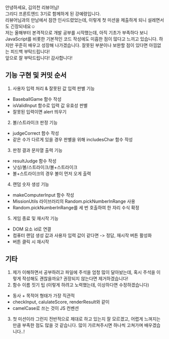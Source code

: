 안녕하세요, 김의천 리뷰어님!<br>
그리디 프론트엔드 3기로 함께하게 된 강예령입니다.<br>
리뷰어님과의 만남에서 잠깐 인사드렸었는데, 이렇게 첫 미션을 제출하게 되니 설레면서도 긴장되네요☺️<br>
저는 올해부터 본격적으로 개발 공부를 시작했는데, 아직 기초가 부족하다 보니 JavaScript를 비롯한 기본적인 코드 작성에도 미흡한 점이 많다고 느끼고 있습니다. 하지만 꾸준히 배우고 성장해 나가겠습니다. 잘못된 부분이나 보완할 점이 있다면 아낌없는 피드백 부탁드립니다!<br>
앞으로 잘 부탁드립니다! 감사합니다!

## 기능 구현 및 커밋 순서

1. 사용자 입력 처리 & 잘못된 값 입력 판별 기능

- BaseballGame 함수 작성
- isValidInput 함수로 입력 값 유효성 판별
- 잘못된 입력이면 alert 띄우기

2. 볼/스트라이크 판정 기능

- judgeCorrect 함수 작성
- 같은 수가 다르게 있을 경우 판별을 위해 includesChar 함수 작성

3. 판정 결과 문자열 출력 기능

- resultJudge 함수 작성
- 낫싱/볼/스트라이크/볼+스트라이크
- 볼+스트라이크의 경우 볼이 먼저 오게 출력

4. 랜덤 숫자 생성 기능

- makeComputerInput 함수 작성
- MissionUtils 라이브러리의 Random.pickNumberInRange 사용
- Random.pickNumberInRange를 세 번 호출하여 한 자리 수식 확정

5. 게임 종료 및 재시작 기능

- DOM 요소 id로 연결
- 컴퓨터 랜덤 생성 값과 사용자 입력 값이 같다면 -> 정답, 재시작 버튼 활성화
- 버튼 클릭 시 재시작

## 기타

1. 제가 이해하면서 공부하려고 파일에 주석을 엄청 많이 달아놨는데, 혹시 주석을 이렇게 작성해도 괜찮을까요? 권장되지 않는다면 제거하겠습니다!
2. 함수 이름 짓기 팁 (이렇게 하려고 노력했는데, 이상하다면 수정하겠습니다)

- 동사 + 목적어 형태가 가장 직관적
- checkInput, calulateScore, renderResult와 같이
- camelCase로 쓰는 것이 JS 컨벤션

3. 첫 미션이라 그런지 전반적으로 제대로 하고 있는지 잘 모르겠고, 어렵게 느껴지는 만큼 부족한 점도 많을 것 같습니다. 많이 가르쳐주시면 하나씩 고쳐가며 배우겠습니다..!
